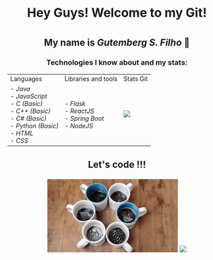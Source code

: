 # <h1 align="center">Hey Guys! Welcome to my Git!<h1>
## <p align="center">My name is <em>Gutemberg S. Filho</em> 🖖</p>
  
### <p align="center">Technologies I know about and my stats:</p>

 <table align="center">
  <tr>
    <td>Languages</td>
     <td>Libraries and tools</td>
    <td>Stats Git</td>
  </tr>
  <tr>
    <td> 
  -  <em> Java<br>
  -   JavaScript <br>
  -   C (Basic)<br>
  -   C++ (Basic) <br>
  -   C# (Basic)<br>
  -   Python (Basic)<br>
  -   HTML<br>
  -   CSS </em></td>
    <td>
  - <em> Flask<br>
  - ReactJS<br>
  - Spring Boot<br>
  - NodeJS</em>
    </td>
    <td><img src = "https://github-readme-stats.vercel.app/api?username=GitBerg&hide=stars&count_private=true&show_icons=true?&theme=dracula"> </td>
  </tr>
 </table> 

##  <p align="center">Let's code !!! </p>

  <div align="center">
<img src="giphy2.gif" width=300>
<img src="giphy.gif" width=300>
  </div>
<!--
**GitBerg/GitBerg** is a ✨ _special_ ✨ repository because its `README.md` (this file) appears on your GitHub profile.

Here are some ideas to get you started:

- 🔭 I’m currently working on ...
- 🌱 I’m currently learning ...
- 👯 I’m looking to collaborate on ...
- 🤔 I’m looking for help with ...
- 💬 Ask me about ...
- 📫 How to reach me: ...
- 😄 Pronouns: ...
- ⚡ Fun fact: ...
-->
